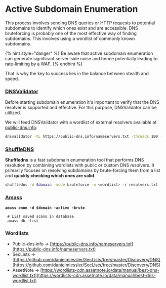 # Active Subdomain Enumeration

This process involves sending DNS queries or HTTP requests to potential subdomains to identify which ones exist and are accessible. DNS bruteforcing is probably one of the most effective way of finding subdomains. This involves using a wordlist of commonly known subdomains.

{% hint style="danger" %}
Be aware that active subdomain enumeration can generate significant server-side noise and hence potentially leading to rate-limiting by a WAF.
{% endhint %}

That is why the key to success lies in the balance between stealth and speed.

### [DNSValidator](https://github.com/vortexau/dnsvalidator)

Before starting subdomain enumeration it's important to verify that the DNS resolver is supported and effective. For this purpose, DNSValidator can be utilized.&#x20;

We will feed DNSValidator with a wordlist of external resolvers available at [public-dns.info](https://public-dns.info/nameservers.txt):&#x20;

```bash
dnsvalidator -tL https://public-dns.info/nameservers.txt -threads 100 -o resolvers.txt
```

### [ShuffleDNS](https://github.com/projectdiscovery/shuffledns)

**Shuffledns** is a fast subdomain enumeration tool that performs DNS resolution by combining wordlists with public or custom DNS resolvers. It primarily focuses on resolving subdomains by brute-forcing them from a list and **quickly checking which ones are valid**.

```bash
shuffledns -d $domain -mode bruteforce -w <wordlist> -r resolvers.txt
```

### [Amass](https://github.com/owasp-amass/amass)

<pre class="language-bash"><code class="lang-bash"><strong>amass enum -d $domain -active -brute 
</strong>
 # List saved scans in database
 amass db -list 
</code></pre>





### Wordlists

* Public-dns.info -> [https://public-dns.info/nameservers.txt](https://public-dns.info/nameservers.txt)
* SecLists -> [https://github.com/danielmiessler/SecLists/tree/master/Discovery/DNS](https://github.com/danielmiessler/SecLists/tree/master/Discovery/DNS)
* AssetNote -> [https://wordlists-cdn.assetnote.io/data/manual/best-dns-wordlist.txt](https://wordlists-cdn.assetnote.io/data/manual/best-dns-wordlist.txt)
